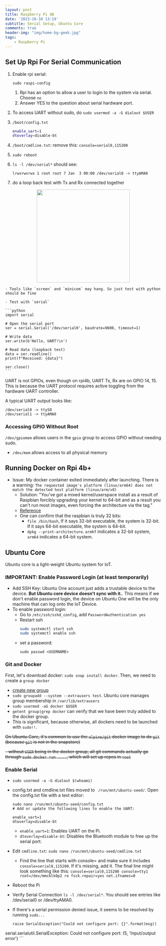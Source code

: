 ```yaml
---
layout: post
title: Raspberry Pi 4B
date: '2023-10-10 13:19'
subtitle: Serial Setup, Ubuntu Core
comments: true
header-img: "img/home-bg-geek.jpg"
tags:
    - Raspberry Pi
---
```


## Set Up Rpi For Serial Communication

1. Enable rpi serial:

    ```
    sudo raspi-config
    ```

    1. Rpi has an option to allow a user to login to the system via serial. Choose `no`
    2. Answer YES to the question about serial hardware port.

2. To access UART without sudo, do `sudo usermod -a -G dialout $USER`
3. `/boot/config.txt`

    ```bash
    enable_uart=1
    dtoverlay=disable-bt
    ```

4. `/boot/cmdline.txt`: remove this: `console=serial0,115200`
5. `sudo reboot`
6. `ls -l /dev/serial*` should see:

    ```
    lrwxrwxrwx 1 root root 7 Jan  3 00:00 /dev/serial0 -> ttyAMA0
    ```

7. do a loop back test with Tx and Rx connected together

<div style="text-align: center;">
<p align="center">
    <figure>
        <img src="https://www.raspberrypi.com/documentation/computers/images/GPIO-Pinout-Diagram-2.png?hash=df7d7847c57a1ca6d5b2617695de6d46" height="300" alt=""/>
    </figure>
</p>
</div>

    - Tools like `screen` and `minicom` may hang. So just test with python should be fine

    - Test with `serial`

    ```python
    import serial

    # Open the serial port
    ser = serial.Serial('/dev/serial0', baudrate=9600, timeout=1)

    # Write data
    ser.write(b'Hello, UART!\n')

    # Read data (loopback test)
    data = ser.readline()
    print(f"Received: {data}")

    ser.close()
    ```

UART is not GPIOs, even though on rpi4b, UART Tx, Rx are on GPIO 14, 15. This is because the UART protocol requires active toggling from the hardware UART controller.

A typical UART output looks like:

```
/dev/serial0 -> ttyS0
/dev/serial1 -> ttyAMA0
```

### Accessing GPIO Without Root 

`/dev/gpiomem` allows users in the `gpio` group to access GPIO without needing sudo. 
- `/dev/mem` allows access to all physical memory


## Running Docker on Rpi 4b+

- Issue: My docker container exited immediately after launching. There is a warning: `The requested image's platform (linux/arm64) does not match the detected host platform (linux/arm/v8) `
    - Solution: "You've got a mixed kernel/userspace install as a result of Raspbian forcibly upgrading your kernel to 64-bit and as a result you can't run most images, even forcing the architecture via the tag."
    - [Reference](https://github.com/linuxserver/docker-wireguard/issues/312)
    - One can confirm that the raspbian is truly 32 bits:
        - `file /bin/bash`, If it says 32-bit executable, the system is 32-bit. If it says 64-bit executable, the system is 64-bit. 
        - `dpkg --print-architecture`. `armhf` indicates a 32-bit system, `arm64` indicates a 64-bit system.

## Ubuntu Core

Ubuntu core is a light-weight Ubuntu system for IoT. 

### IMPORTANT: Enable Password Login (at least temporarily)

- Add SSH Key: Ubuntu One account just adds a trustable device to the device. **But Ubuntu core device doesn't sync with it.**. This means if we don't enable password login, the device on Ubuntu One will be the only machine that can log onto the IoT Device. 
- To enable password login:
    - Go to `/etc/ssh/sshd_config`, add `PasswordAuthentication yes`
    - Restart ssh
        ```bash
        sudo systemctl start ssh
        sudo systemctl enable ssh
        ```
    - set a password:
        ```
        sudo passwd <USERNAME>
        ```

### Git and Docker

First, let's download docker: `sudo snap install docker`. Then, we need to create a `group docker`

- [create new group](https://askubuntu.com/questions/872621/how-do-you-modify-group-membership-in-ubuntu-core)
- `sudo groupadd --system --extrausers test`. Ubuntu core manages group membership in `/var/lib/extrausers`
- `sudo usermod -aG docker $USER`
- `getent group|grep docker`  can verify that we have been truly added to the docker group.
- This is significant, because otherwise, all dockers need to be launched with `sudo!!`.

~~On Ubuntu Core, it's common to use the `alpine/git` docker image to do `git` (because `git` is not in the snapstore)~~

~~- without `USER` being in the docker group, all git commands actually go through `sudo docker run ....`, which will set up repos in `root`~~


### Enable Serial

- `sudo usermod -a -G dialout $(whoami)`
- config.txt and cmdline.txt files moved to ` /run/mnt/ubuntu-seed/`. Open the config.txt file with a text editor:

    ```
    sudo nano /run/mnt/ubuntu-seed/config.txt
    # Add or update the following lines to enable the UART:

    enable_uart=1
    dtoverlay=disable-bt

    ```
    - `enable_uart=1`: Enables UART on the Pi.
    - `dtoverlay=disable-bt`: Disables the Bluetooth module to free up the serial port.

- Edit `cmdline.txt`: `sudo nano /run/mnt/ubuntu-seed/cmdline.txt`

    - Find the line that starts with console= and make sure it includes `console=serial0,115200`. If it's missing, add it. The final line might look something like this: `console=serial0,115200 console=tty1 root=/dev/mmcblk0p2 ro fsck.repair=yes net.ifnames=0`

- Reboot the Pi
- Verify Serial Connection `ls -l /dev/serial*`. You should see entries like /dev/serial0 or /dev/ttyAMA0.
- If there's a serial permission denied issue, it seems to be resolved by running `sudo...`
    ```
    raise SerialException("Could not configure port: {}".format(msg))
serial.serialutil.SerialException: Could not configure port: (5, 'Input/output error')
    ```

